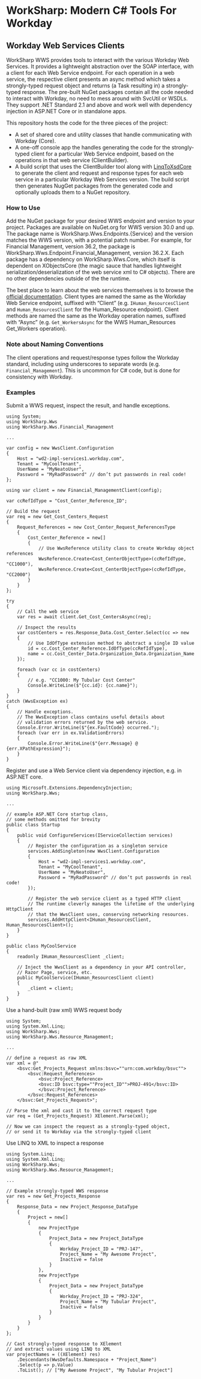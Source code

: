 # WorkSharp: Modern C# Tools For Workday
## Workday Web Services Clients

WorkSharp WWS provides tools to interact with the various Workday Web Services. It provides a lightweight abstraction over the SOAP interface, with a client for each Web Service endpoint. For each operation in a web service, the respective client presents an async method which takes a strongly-typed request object and returns (a Task resulting in) a strongly-typed response. The pre-built NuGet packages contain all the code needed to interact with Workday, no need to mess around with SvcUtil or WSDLs. They support .NET Standard 2.1 and above and work well with dependency injection in ASP.NET Core or in standalone apps.

This repository hosts the code for the three pieces of the project:
- A set of shared core and utility classes that handle communicating with Workday (Core).
- A one-off console app the handles generating the code for the strongly-typed client for a particular Web Service endpoint, based on the operations in that web service (ClientBuilder).
- A build script that uses the ClientBuilder tool along with [LinqToXsdCore](https://github.com/mamift/LinqToXsdCore) to generate the client and request and response types for each web service in a particular Workday Web Services version. The build script then generates NugGet packages from the generated code and optionally uploads them to a NuGet repository.

### How to Use

Add the NuGet package for your desired WWS endpoint and version to your project. Packages are available on NuGet.org for WWS version 30.0 and up. The package name is WorkSharp.Wws.Endpoints.{Service} and the version matches the WWS version, with a potential patch number. For example, for Financial Management, version 36.2, the package is WorkSharp.Wws.Endpoint.Financial_Management, version 36.2.X. Each package has a dependency on WorkSharp.Wws.Core, which itself is dependent on XObjectsCore (the magic sauce that handles lightweight serialization/deserialization of the web service xml to C# objects). There are no other dependencies outside of the the runtime.

The best place to learn about the web services themselves is to browse the [official documentation](https://community.workday.com/sites/default/files/file-hosting/productionapi/index.html). Client types are named the same as the Workday Web Service endpoint, suffixed with “Client” (e.g. `IHuman_ResourcesClient` and `Human_ResourcesClient` for the Human_Resource endpoint). Client methods are named the same as the Workday operation names, suffixed with “Async” (e.g. `Get_WorkersAsync` for the WWS Human_Resources Get_Workers operation).

### Note about Naming Conventions

The client operations and request/response types follow the Workday standard, including using underscores to separate words (e.g. `Financial_Management`). This is uncommon for C# code, but is done for consistency with Workday.

### Examples

Submit a WWS request, inspect the result, and handle exceptions.
```
using System;
using WorkSharp.Wws
using WorkSharp.Wws.Financial_Management

...

var config = new WwsClient.Configuration
{
    Host = "wd2-impl-services1.workday.com",
    Tenant = "MyCoolTenant",
    UserName = "MyNeatoUser",
    Password = "MyRadPassword" // don’t put passwords in real code!
};

using var client = new Financial_ManagementClient(config);

var ccRefIdType = "Cost_Center_Reference_ID";

// Build the request
var req = new Get_Cost_Centers_Request
{
    Request_References = new Cost_Center_Request_ReferencesType
    {
        Cost_Center_Reference = new[]
        {
            // Use WwsReference utility class to create Workday object references
            WwsReference.Create<Cost_CenterObjectType>(ccRefIdType, "CC1000"),
            WwsReference.Create<Cost_CenterObjectType>(ccRefIdType, "CC2000")
        }
    }
};

try
{
    // Call the web service
    var res = await client.Get_Cost_CentersAsync(req);

    // Inspect the results
    var costCenters = res.Response_Data.Cost_Center.Select(cc => new
    {
        // Use IdOfType extension method to abstract a single ID value
        id = cc.Cost_Center_Reference.IdOfType(ccRefIdType),
        name = cc.Cost_Center_Data.Organization_Data.Organization_Name
    });

    foreach (var cc in costCenters)
    {
        // e.g. "CC1000: My Tubular Cost Center"
        Console.WriteLine($"{cc.id}: {cc.name}");
    }
}
catch (WwsException ex)
{
    // Handle exceptions.
    // The WwsException class contains useful details about
    // validation errors returned by the web service.
    Console.Error.WriteLine($"{ex.FaultCode} occurred.");
    foreach (var err in ex.ValidationErrors)
    {
        Console.Error.WriteLine($"{err.Message} @ {err.XPathExpression}");
    }
}
```

Register and use a Web Service client via dependency injection, e.g. in ASP.NET core.
```
using Microsoft.Extensions.DependencyInjection;
using WorkSharp.Wws;

...

// example ASP.NET Core startup class,
// some methods omitted for brevity
public class Startup
{
    public void ConfigureServices(IServiceCollection services)
    {
        // Register the configuration as a singleton service
        services.AddSingleton(new WwsClient.Configuration
        {
            Host = "wd2-impl-services1.workday.com",
            Tenant = "MyCoolTenant",
            UserName = "MyNeatoUser",
            Password = "MyRadPassword" // don’t put passwords in real code!
        });

        // Register the web service client as a typed HTTP client
        // The runtime cleverly manages the lifetime of the underlying HttpClient
        // that the WwsClient uses, conserving networking resources.
        services.AddHttpClient<IHuman_ResourcesClient, Human_ResourcesClient>();
    }
}

public class MyCoolService
{
    readonly IHuman_ResourcesClient _client;

    // Inject the WwsClient as a dependency in your API controller,
    // Razor Page, service, etc.
    public MyCoolService(IHuman_ResourcesClient client)
    {
        _client = client;
    }
}
```

Use a hand-built (raw xml) WWS request body
```
using System;
using System.Xml.Linq;
using WorkSharp.Wws;
using WorkSharp.Wws.Resource_Management;

...

// define a request as raw XML
var xml = @"
    <bsvc:Get_Projects_Request xmlns:bsvc=""urn:com.workday/bsvc"">
        <bsvc:Request_References>
            <bsvc:Project_Reference>
            <bsvc:ID bsvc:type=""Project_ID"">PROJ-491</bsvc:ID>
            </bsvc:Project_Reference>
        </bsvc:Request_References>
    </bsvc:Get_Projects_Request>";

// Parse the xml and cast it to the correct request type
var req = (Get_Projects_Request) XElement.Parse(xml);

// Now we can inspect the request as a strongly-typed object,
// or send it to Workday via the strongly-typed client
```

Use LINQ to XML to inspect a response
```
using System.Linq;
using System.Xml.Linq;
using WorkSharp.Wws;
using WorkSharp.Wws.Resource_Management;

...

// Example strongly-typed WWS response
var res = new Get_Projects_Response
{
    Response_Data = new Project_Response_DataType
    {
        Project = new[]
        {
            new ProjectType
            {
                Project_Data = new Project_DataType
                {
                    Workday_Project_ID = "PRJ-147",
                    Project_Name = "My Awesome Project",
                    Inactive = false
                }
            },
            new ProjectType
            {
                Project_Data = new Project_DataType
                {
                    Workday_Project_ID = "PRJ-324",
                    Project_Name = "My Tubular Project",
                    Inactive = false
                }
            }
        }
    }
};

// Cast strongly-typed response to XElement
// and extract values using LINQ to XML
var projectNames = ((XElement) res)
    .Descendants(WwsDefaults.Namespace + "Project_Name")
    .Select(p => p.Value)
    .ToList(); // ["My Awesome Project", "My Tubular Project"]
```
